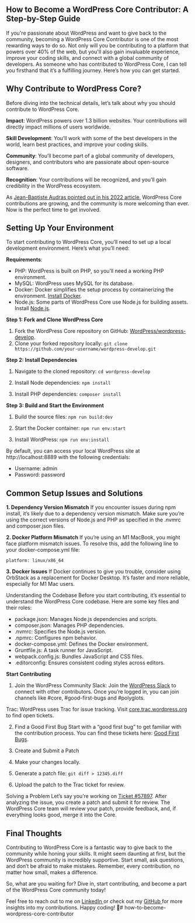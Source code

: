 ## **How to Become a WordPress Core Contributor: A Step-by-Step Guide**


If you're passionate about WordPress and want to give back to the community, becoming a WordPress Core Contributor is one of the most rewarding ways to do so. Not only will you be contributing to a platform that powers over 40% of the web, but you'll also gain invaluable experience, improve your coding skills, and connect with a global community of developers. As someone who has contributed to WordPress Core, I can tell you firsthand that it’s a fulfilling journey. Here’s how you can get started.

## **Why Contribute to WordPress Core?**
Before diving into the technical details, let’s talk about why you should contribute to WordPress Core.

**Impact**: WordPress powers over 1.3 billion websites. Your contributions will directly impact millions of users worldwide.

**Skill Development**: You’ll work with some of the best developers in the world, learn best practices, and improve your coding skills.

**Community**: You’ll become part of a global community of developers, designers, and contributors who are passionate about open-source software.

**Recognition**: Your contributions will be recognized, and you’ll gain credibility in the WordPress ecosystem.

As [Jean-Baptiste Audras pointed out in his 2022 article](https://jeanbaptisteaudras.com/en/2022/05/wp-6-0-arturo-contribution-stats/), WordPress Core contributions are growing, and the community is more welcoming than ever. Now is the perfect time to get involved.

## **Setting Up Your Environment**
To start contributing to WordPress Core, you’ll need to set up a local development environment. Here’s what you’ll need:

**Requirements**:

- PHP: WordPress is built on PHP, so you’ll need a working PHP environment.
- MySQL: WordPress uses MySQL for its database.
- Docker: Docker simplifies the setup process by containerizing the environment. [Install Docker](https://docs.docker.com/desktop/setup/install/mac-install/).
- Node.js: Some parts of WordPress Core use Node.js for building assets. Install [Node.js](https://nodejs.org/en/).

**Step 1: Fork and Clone WordPress Core**

1. Fork the WordPress Core repository on GitHub: [WordPress/wordpress-develop](https://github.com/WordPress/wordpress-develop).
2. Clone your forked repository locally:
 `git clone https://github.com/your-username/wordpress-develop.git`

**Step 2: Install Dependencies**

1. Navigate to the cloned repository:
 `cd wordpress-develop`
 
2. Install Node dependencies:
 `npm install`

3. Install PHP dependencies:
 `composer install`

**Step 3: Build and Start the Environment**
1. Build the source files:
`npm run build:dev`

2. Start the Docker container:
`npm run env:start`

3. Install WordPress:
`npm run env:install`

By default, you can access your local WordPress site at http://localhost:8889 with the following credentials:

- Username: admin
- Password: password

## **Common Setup Issues and Solutions**

**1. Dependency Version Mismatch**
If you encounter issues during npm install, it’s likely due to a dependency version mismatch. Make sure you’re using the correct versions of Node.js and PHP as specified in the .nvmrc and composer.json files.

**2. Docker Platform Mismatch**
If you’re using an M1 MacBook, you might face platform mismatch issues. To resolve this, add the following line to your docker-compose.yml file:

`platform: linux/x86_64`

**3. Docker Issues**
If Docker continues to give you trouble, consider using OrbStack as a replacement for Docker Desktop. It’s faster and more reliable, especially for M1 Mac users.

Understanding the Codebase
Before you start contributing, it’s essential to understand the WordPress Core codebase. Here are some key files and their roles:

- package.json: Manages Node.js dependencies and scripts.
- composer.json: Manages PHP dependencies.
- .nvmrc: Specifies the Node.js version.
- .npmrc: Configures npm behavior.
- docker-compose.yml: Defines the Docker environment.
- Gruntfile.js: A task runner for JavaScript.
- webpack.config.js: Bundles JavaScript and CSS files.
- .editorconfig: Ensures consistent coding styles across editors.

**Start Contributing**

1. Join the WordPress Community
Slack: Join the [WordPress Slack](https://make.wordpress.org/chat/) to connect with other contributors. Once you’re logged in, you can join channels like #core, #good-first-bugs and #polyglots.

Trac: WordPress uses Trac for issue tracking. Visit [core.trac.wordpress.org](https://core.trac.wordpress.org/) to find open tickets.

2. Find a Good First Bug
Start with a “good first bug” to get familiar with the contribution process. You can find these tickets here: [Good First Bugs](https://core.trac.wordpress.org/tickets/good-first-bugs).

3. Create and Submit a Patch

1. Make your changes locally.
2. Generate a patch file:
 `git diff > 12345.diff`
3. Upload the patch to the Trac ticket for review.

Solving a Problem
Let’s say you’re working on [Ticket #57897](https://core.trac.wordpress.org/ticket/57897). After analyzing the issue, you create a patch and submit it for review. The WordPress Core team will review your patch, provide feedback, and, if everything looks good, merge it into the Core.

## **Final Thoughts**
Contributing to WordPress Core is a fantastic way to give back to the community while honing your skills. It might seem daunting at first, but the WordPress community is incredibly supportive. Start small, ask questions, and don’t be afraid to make mistakes. Remember, every contribution, no matter how small, makes a difference.

So, what are you waiting for? Dive in, start contributing, and become a part of the WordPress Core community today!

Feel free to reach out to me on [LinkedIn ](https://www.linkedin.com/in/its-tanjim-chowdhury/)or check out my [GitHub ](https://github.com/tanjimTC)for more insights into my contributions. Happy coding! 🚀# how-to-become-wordpress-core-contributor
